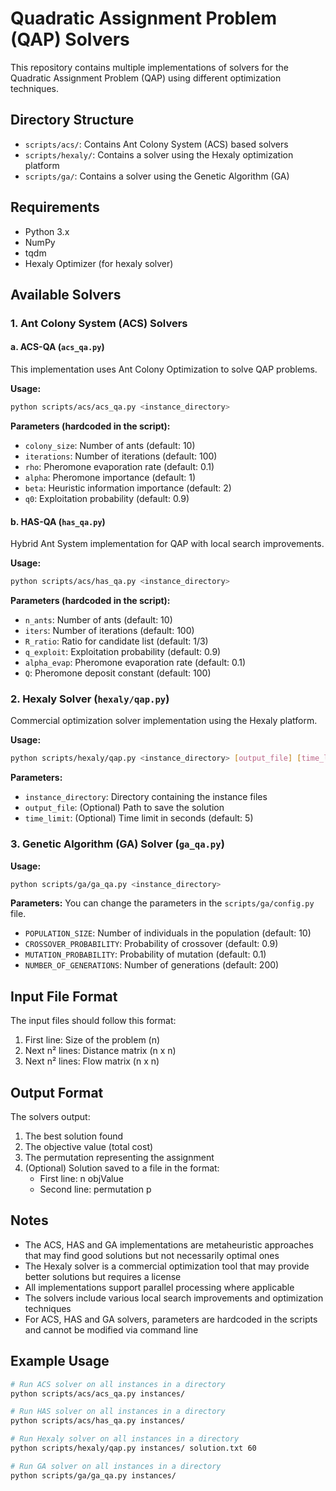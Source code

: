 # Quadratic Assignment Problem (QAP) Solvers

This repository contains multiple implementations of solvers for the Quadratic Assignment Problem (QAP) using different optimization techniques.

## Directory Structure

- `scripts/acs/`: Contains Ant Colony System (ACS) based solvers
- `scripts/hexaly/`: Contains a solver using the Hexaly optimization platform
- `scripts/ga/`: Contains a solver using the Genetic Algorithm (GA)

## Requirements

- Python 3.x
- NumPy
- tqdm
- Hexaly Optimizer (for hexaly solver)

## Available Solvers

### 1. Ant Colony System (ACS) Solvers

#### a. ACS-QA (`acs_qa.py`)
This implementation uses Ant Colony Optimization to solve QAP problems.

**Usage:**
```bash
python scripts/acs/acs_qa.py <instance_directory>
```

**Parameters (hardcoded in the script):**
- `colony_size`: Number of ants (default: 10)
- `iterations`: Number of iterations (default: 100)
- `rho`: Pheromone evaporation rate (default: 0.1)
- `alpha`: Pheromone importance (default: 1)
- `beta`: Heuristic information importance (default: 2)
- `q0`: Exploitation probability (default: 0.9)

#### b. HAS-QA (`has_qa.py`)
Hybrid Ant System implementation for QAP with local search improvements.

**Usage:**
```bash
python scripts/acs/has_qa.py <instance_directory>
```

**Parameters (hardcoded in the script):**
- `n_ants`: Number of ants (default: 10)
- `iters`: Number of iterations (default: 100)
- `R_ratio`: Ratio for candidate list (default: 1/3)
- `q_exploit`: Exploitation probability (default: 0.9)
- `alpha_evap`: Pheromone evaporation rate (default: 0.1)
- `Q`: Pheromone deposit constant (default: 100)

### 2. Hexaly Solver (`hexaly/qap.py`)
Commercial optimization solver implementation using the Hexaly platform.

**Usage:**
```bash
python scripts/hexaly/qap.py <instance_directory> [output_file] [time_limit]
```

**Parameters:**
- `instance_directory`: Directory containing the instance files
- `output_file`: (Optional) Path to save the solution
- `time_limit`: (Optional) Time limit in seconds (default: 5)

### 3. Genetic Algorithm (GA) Solver (`ga_qa.py`)

**Usage:**
```bash
python scripts/ga/ga_qa.py <instance_directory>
```

**Parameters:**
You can change the parameters in the `scripts/ga/config.py` file.
- `POPULATION_SIZE`: Number of individuals in the population (default: 10)
- `CROSSOVER_PROBABILITY`: Probability of crossover (default: 0.9)
- `MUTATION_PROBABILITY`: Probability of mutation (default: 0.1)
- `NUMBER_OF_GENERATIONS`: Number of generations (default: 200)

## Input File Format

The input files should follow this format:
1. First line: Size of the problem (n)
2. Next n² lines: Distance matrix (n x n)
3. Next n² lines: Flow matrix (n x n)

## Output Format

The solvers output:
1. The best solution found
2. The objective value (total cost)
3. The permutation representing the assignment
4. (Optional) Solution saved to a file in the format:
   - First line: n objValue
   - Second line: permutation p

## Notes

- The ACS, HAS and GA implementations are metaheuristic approaches that may find good solutions but not necessarily optimal ones
- The Hexaly solver is a commercial optimization tool that may provide better solutions but requires a license
- All implementations support parallel processing where applicable
- The solvers include various local search improvements and optimization techniques
- For ACS, HAS and GA solvers, parameters are hardcoded in the scripts and cannot be modified via command line

## Example Usage

```bash
# Run ACS solver on all instances in a directory
python scripts/acs/acs_qa.py instances/

# Run HAS solver on all instances in a directory
python scripts/acs/has_qa.py instances/

# Run Hexaly solver on all instances in a directory
python scripts/hexaly/qap.py instances/ solution.txt 60

# Run GA solver on all instances in a directory
python scripts/ga/ga_qa.py instances/
```
